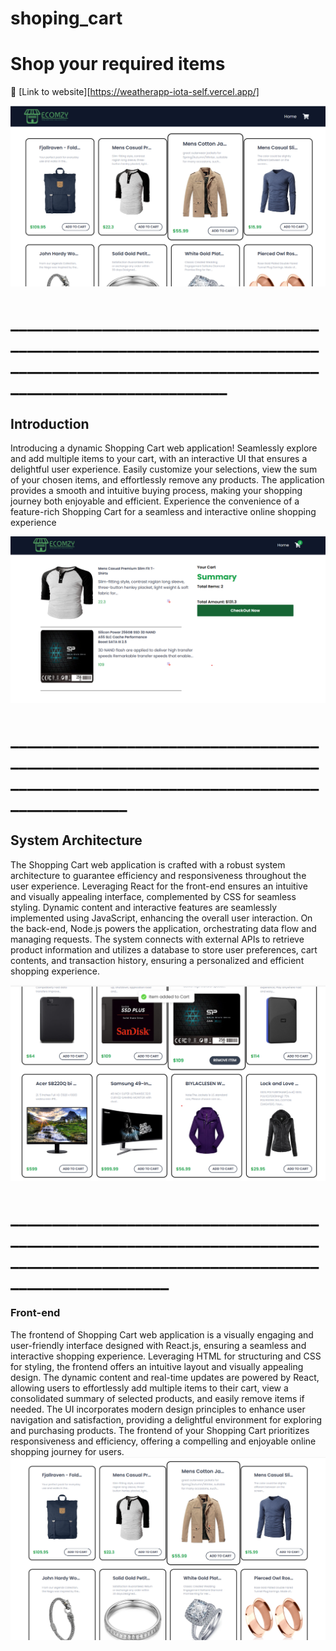 # shoping_cart
# Shop your required items 
:rocket: [Link to website][https://weatherapp-iota-self.vercel.app/]


![Main Page](image/shoping_cart_1.png)

# _________________________________________________________________________________________________________________________________________
## Introduction

Introducing a dynamic Shopping Cart web application! Seamlessly explore and add multiple items to your cart, with an interactive UI that ensures a delightful user experience. Easily customize your selections, view the sum of your chosen items, and effortlessly remove any products. The application provides a smooth and intuitive buying process, making your shopping journey both enjoyable and efficient. Experience the convenience of a feature-rich Shopping Cart for a seamless and interactive online shopping experience


![Main Page](image/shoping_cart_4.png)

# _____________________________________________________________________________________________________________________________

## System Architecture

The Shopping Cart web application is crafted with a robust system architecture to guarantee efficiency and responsiveness throughout the user experience. Leveraging React for the front-end ensures an intuitive and visually appealing interface, complemented by CSS for seamless styling. Dynamic content and interactive features are seamlessly implemented using JavaScript, enhancing the overall user interaction. On the back-end, Node.js powers the application, orchestrating data flow and managing requests. The system connects with external APIs to retrieve product information and utilizes a database to store user preferences, cart contents, and transaction history, ensuring a personalized and efficient shopping experience.


![Main Page](image/shoping_cart_3.png)

# __________________________________________________________________________________________________________________________________


### Front-end

The frontend of Shopping Cart web application is a visually engaging and user-friendly interface designed with React.js, ensuring a seamless and interactive shopping experience. Leveraging HTML for structuring and CSS for styling, the frontend offers an intuitive layout and visually appealing design. The dynamic content and real-time updates are powered by React, allowing users to effortlessly add multiple items to their cart, view a consolidated summary of selected products, and easily remove items if needed. The UI incorporates modern design principles to enhance user navigation and satisfaction, providing a delightful environment for exploring and purchasing products. The frontend of your Shopping Cart prioritizes responsiveness and efficiency, offering a compelling and enjoyable online shopping journey for users.
![Main Page](image/shoping_cart_2.png)

